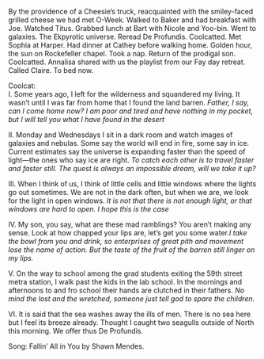 By the providence of a Cheesie’s truck, reacquainted with the smiley-faced grilled cheese we had met O-Week. Walked to Baker and had breakfast with Joe. Watched Titus. Grabbed lunch at Bart with Nicole and Yoo-bin. Went to galaxies. The Ekpyrotic universe. Reread De Profundis. Coolcatted. Met Sophia at Harper. Had dinner at Cathey before walking home. Golden hour, the sun on Rockefeller chapel. Took a nap. Return of the prodigal son. Coolcatted. Annalisa shared with us the playlist from our Fay day retreat. Called Claire. To bed now.

Coolcat:  
 I. Some years ago, I left for the wilderness and squandered my living. It wasn’t until I was far from home that I found the land barren. *Father, I say, can I come home now? I am poor and tired and have nothing in my pocket, but I will tell you what I have found in the desert*

II. Monday and Wednesdays I sit in a dark room and watch images of galaxies and nebulas. Some say the world will end in fire, some say in ice. Current estimates say the universe is expanding faster than the speed of light—the ones who say ice are right. *To catch each other is to travel faster and faster still. The quest is always an impossible dream, will we take it up?* 

III. When I think of us, I think of little cells and little windows where the lights go out sometimes. We are not in the dark often, but when we are, we look for the light in open windows. *It is not that there is not enough light, or that windows are hard to open. I hope this is the case*

IV. My son, you say, what are these mad ramblings? You aren’t making any sense. Look at how chapped your lips are, let’s get you some water.*I take the bowl from you and drink, so enterprises of great pith and movement lose the name of action. But the taste of the fruit of the barren still linger on my lips.* 

V. On the way to school among the grad students exiting the 59th street metra station, I walk past the kids in the lab school. In the mornings and afternoons to and fro school their hands are clutched in their fathers. *No mind the lost and the wretched, someone just tell god to spare the children.*

VI. It is said that the sea washes away the ills of men. There is no sea here but I feel its breeze already. Thought I caught two seagulls outside of North this morning. We offer thus De Profundis.

Song: Fallin’ All in You by Shawn Mendes.
